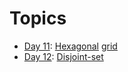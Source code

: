 # Topics

- [Day 11](/src/main/java/com/adventofcode/aoc2017/AoC112017.java): [Hexagonal](https://en.wikipedia.org/wiki/Hex_map) [grid](https://www.redblobgames.com/grids/hexagons/)
- [Day 12](/src/main/java/com/adventofcode/aoc2017/AoC122017.java): [Disjoint-set](https://en.wikipedia.org/wiki/Disjoint-set_data_structure)
